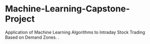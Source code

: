 # Machine-Learning-Capstone-Project
Application of Machine Learning Algorithms to Intraday Stock Trading Based on Demand Zones.
.
